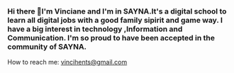 ### Hi there 👋I'm Vinciane and I'm in SAYNA.It's a digital school to learn all digital jobs with a good family sipirit and game way. I have a big interest in technology ,Information and Communication. I'm so proud to have been accepted in the community of SAYNA.
How to reach me: vincihents@gmail.com
<!--
**VinciH/VinciH** is a ✨ _special_ ✨ repository because its `README.md` (this file) appears on your GitHub profile.

Here are some ideas to get you started:

- 🔭 I’m currently working on ...
- 🌱 I’m currently learning ...
- 👯 I’m looking to collaborate on ...
- 🤔 I’m looking for help with ...
- 💬 Ask me about ...
- 📫 How to reach me: ...
- 😄 Pronouns: ...
- ⚡ Fun fact: ...
-->
